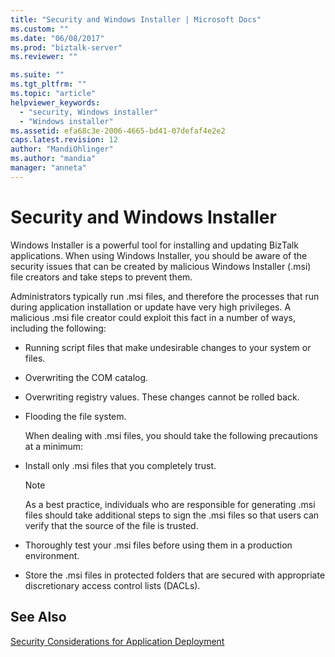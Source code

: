 ```yaml
---
title: "Security and Windows Installer | Microsoft Docs"
ms.custom: ""
ms.date: "06/08/2017"
ms.prod: "biztalk-server"
ms.reviewer: ""

ms.suite: ""
ms.tgt_pltfrm: ""
ms.topic: "article"
helpviewer_keywords: 
  - "security, Windows installer"
  - "Windows installer"
ms.assetid: efa68c3e-2006-4665-bd41-07defaf4e2e2
caps.latest.revision: 12
author: "MandiOhlinger"
ms.author: "mandia"
manager: "anneta"
---
```

# Security and Windows Installer
Windows Installer is a powerful tool for installing and updating BizTalk applications. When using Windows Installer, you should be aware of the security issues that can be created by malicious Windows Installer (.msi) file creators and take steps to prevent them.  
  
 Administrators typically run .msi files, and therefore the processes that run during application installation or update have very high privileges. A malicious .msi file creator could exploit this fact in a number of ways, including the following:  
  
- Running script files that make undesirable changes to your system or files.  
  
- Overwriting the COM catalog.  
  
- Overwriting registry values. These changes cannot be rolled back.  
  
- Flooding the file system.  
  
  When dealing with .msi files, you should take the following precautions at a minimum:  
  
- Install only .msi files that you completely trust.  
  
  > [!NOTE]
  >  As a best practice, individuals who are responsible for generating .msi files should take additional steps to sign the .msi files so that users can verify that the source of the file is trusted.  
  
- Thoroughly test your .msi files before using them in a production environment.  
  
- Store the .msi files in protected folders that are secured with appropriate discretionary access control lists (DACLs).  
  
## See Also  
 [Security Considerations for Application Deployment](../core/security-considerations-for-application-deployment.md)